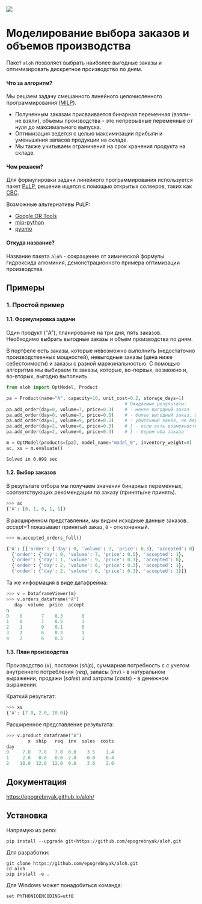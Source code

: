 ![](https://github.com/epogrebnyak/aloh/workflows/pytest/badge.svg)

# Моделирование выбора заказов и объемов производства

Пакет `aloh` позволяет выбрать наиболее выгодные заказы и оптимизировать дискретное производство по дням.

#### Что за алгоритм?

Мы решаем задачу смешанного линейного целочисленного программирования ([MILP][milp]). 

[milp]: https://en.wikipedia.org/wiki/Integer_programming

- Полученным заказам присваивается бинарная переменная (взяли-не взяли), объемы производства - это непрерывные переменные от нуля до максимального выпуска. 
- Оптимизация ведется с целью максимизации прибыли и уменьшения запасов продукции на складе. 
- Мы также учитываем ограничения на срок хранения продукта на складе. 

#### Чем решаем?

Для формулировки задачи линейного программирования используется пакет [PuLP][pulp], решение ищется с помощью открытых солверов, таких как [CBC][cbc].

[pulp]: https://coin-or.github.io/pulp/
[cbc]: https://github.com/coin-or/Cbc

Возможные альтернативы PuLP:

- [Google OR Tools](https://developers.google.com/optimization) 
- [mip-python](https://www.python-mip.com)
- [pyomo](http://www.pyomo.org)

#### Откуда название?

Название пакета `aloh` - сокращение от химической формулы гидроксида алюминия, демонстрационного примера оптимизации производства.

## Примеры

### 1. Простой пример
 
#### 1.1. Формулировка задачи

Один продукт ("A"), планирование на три дня, пять заказов. Необходимо выбрать выгодные заказы и объем производства по дням.

В портфеле есть заказы, которые невозможно выполнить (недостаточно производственных мощностей), невыгодные заказы (цена ниже себестоимости) и заказы с разной маржинальностью. С помощью алгоритма мы выбираем те заказы, которые, во-первых, возможно и, во-вторых, выгодно выполнить.

```python
from aloh import OptModel, Product

pa = Product(name="A", capacity=10, unit_cost=0.2, storage_days=1)
                                            # Ожидаемые результаты: 
pa.add_order(day=0, volume=7, price=0.3)    # - менее выгодный заказ
pa.add_order(day=0, volume=7, price=0.5)    # - более выгодный заказ, берем
pa.add_order(day=1, volume=9, price=0.1)    # - убыточный заказ, не берем
pa.add_order(day=2, volume=6, price=0.3)    # } - если есть возможность хранения, 
pa.add_order(day=2, volume=6, price=0.3)    # } - берем оба заказа

m = OptModel(products=[pa], model_name="model_0", inventory_weight=0)
ac, xs = m.evaluate()
```

    Solved in 0.099 sec
    
#### 1.2. Выбор заказов

В результате отбора мы получаем значения бинарных переменных, 
соответствующих рекомендации по заказу (принять/не принять).  
   
```python
>>> ac
{'A': [0, 1, 0, 1, 1]}
```

В расширенном представлении, мы видим исходные данные заказов.
*accept=1* показывает принятый заказ, `0` - отклоненный.

```python
>>> m.accepted_orders_full()

{'A': [{'order': {'day': 0, 'volume': 7, 'price': 0.3}, 'accepted': 0},
  {'order': {'day': 0, 'volume': 7, 'price': 0.5}, 'accepted': 1},
  {'order': {'day': 1, 'volume': 9, 'price': 0.1}, 'accepted': 0},
  {'order': {'day': 2, 'volume': 6, 'price': 0.3}, 'accepted': 1},
  {'order': {'day': 2, 'volume': 6, 'price': 0.3}, 'accepted': 1}]}
```

Та же информация в виде датафрейма:

```python
>>> v = DataframeViewer(m)
>>> v.orders_dataframe("A")
   day  volume  price  accept
n                            
0    0       7    0.3       0
1    0       7    0.5       1
2    1       9    0.1       0
3    2       6    0.3       1
4    2       6    0.3       1
```

#### 1.3. План производства

Производство (*x*), поставки (*ship*), суммарная потребность c с учетом внутреннего потребления (*req*), запасы (_inv_) - в натуральном выражении, продажи (*sales*) and затраты (*costs*) - в денежном выражении.

Краткий результат:

```python
>>> xs
{'A': [7.0, 2.0, 10.0]}
```

Расширенное представление результата:

```python
>>> v.product_dataframe("A")
        x  ship   req  inv  sales  costs
day                                     
0     7.0   7.0   7.0  0.0    3.5    1.4
1     2.0   0.0   0.0  2.0    0.0    0.4
2    10.0  12.0  12.0  0.0    3.6    2.0
```

## Документация

https://epogrebnyak.github.io/aloh/

## Установка   

Напрямую из репо:

```console
pip install --upgrade git+https://github.com/epogrebnyak/aloh.git  
```

Для разработки:

```console
git clone https://github.com/epogrebnyak/aloh.git 
cd aloh 
pip install -e .
```

Для Windows может понадобиться команда:

```console
set PYTHONIOENCODING=utf8  
```